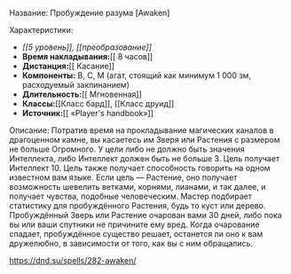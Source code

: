 Название: Пробуждение разума \[Awaken] 

Характеристики:
- *[[5 уровень]], [[преобразование]]*
- **Время накладывания:**[[ 8 часов]]
- **Дистанция:**[[ Касание]]
- **Компоненты:** В, С, М (агат, стоящий как минимум 1 000 зм, расходуемый заклинанием)
- **Длительность:**[[ Мгновенная]]
- **Классы:**[[Класс  бард]], [[Класс друид]]
- **Источник:**[[ «Player's handbook»]]

Описание:
Потратив время на прокладывание магических каналов в драгоценном камне, вы касаетесь им Зверя или Растения с размером не больше Огромного. У цели либо не должно быть значения Интеллекта, либо Интеллект должен быть не больше 3. Цель получает Интеллект 10. Цель также получает способность говорить на одном известном вам языке. Если цель — Растение, оно получает возможность шевелить ветками, корнями, лианами, и так далее, и получает чувства, подобные человеческим. Мастер подбирает статистику для пробуждённого Растения, будь то куст или дерево.
Пробуждённый Зверь или Растение очарован вами 30 дней, либо пока вы или ваши спутники не причините ему вред. Когда очарование спадает, пробуждённое существо решает, останется ли оно к вам дружелюбно, в зависимости от того, как вы с ним обращались.

https://dnd.su/spells/282-awaken/